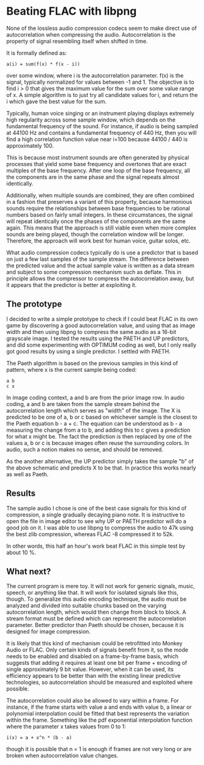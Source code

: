 Beating FLAC with libpng
========================

None of the lossless audio compression codecs seem to make direct use of
autocorrelation when compressing the audio. Autocorrelation is the property of
signal resembling itself when shifted in time.

It is formally defined as:

    a(i) = sum(f(x) * f(x - i))

over some window, where i is the autocorrelation parameter. f(x) is the signal,
typically normalized for values between -1 and 1. The objective is to find i >
0 that gives the maximum value for the sum over some value range of x.  A
simple algorithm is to just try all candidate values for i, and return the i
which gave the best value for the sum.

Typically, human voice singing or an instrument playing displays extremely high
regularity across some sample window, which depends on the fundamental
frequency of the sound. For instance, if audio is being sampled at 44100 Hz and
contains a fundamental frequency of 440 Hz, then you will find a high
correlation function value near i=100 because 44100 / 440 is approximately 100.

This is because most instrument sounds are often generated by physical
processes that yield some base frequency and overtones that are exact multiples
of the base frequency. After one loop of the base frequency, all the components
are in the same phase and the signal repeats almost identically.

Additionally, when multiple sounds are combined, they are often combined in a
fashion that preserves a variant of this property, because harmonious sounds
require the relationships between base frequencies to be rational numbers based
on fairly small integers. In these circumstances, the signal will repeat
identically once the phases of the components are the same again. This means
that the approach is still viable even when more complex sounds are being
played, though the correlation window will be longer. Therefore, the approach
will work best for human voice, guitar solos, etc.

What audio compression codecs typically do is use a predictor that is based on
just a few last samples of the sample stream. The difference between the
predicted value and the actual sample value is written as a data stream and
subject to some compression mechanism such as deflate. This in principle allows
the compressor to compress the autocorrelation away, but it appears that the
predictor is better at exploiting it.

The prototype
-------------

I decided to write a simple prototype to check if I could beat FLAC in its own
game by discovering a good autocorrelation value, and using that as image width
and then using libpng to compress the same audio as a 16-bit grayscale image. I
tested the results using the PAETH and UP predictors, and did some
experimenting with OPTIMUM coding as well, but I only really got good results
by using a single predictor. I settled with PAETH.

The Paeth algorithm is based on the previous samples in this kind of pattern,
where x is the current sample being coded:

    a b
    c x

In image coding context, a and b are from the prior image row. In audio coding,
a and b are taken from the sample stream behind the autocorrelation length
which serves as "width" of the image. The X is predicted to be one of a, b or c
based on whichever sample is the closest to the Paeth equation b - a + c. The
equation can be understood as b - a measuring the change from a to b, and
adding this to c gives a prediction for what x might be. The fact the
prediction is then replaced by one of the values a, b or c is because images
often reuse the surrounding colors. In audio, such a notion makes no sense, and
should be removed.

As the another alternative, the UP predictor simply takes the sample "b" of the
above schematic and predicts X to be that. In practice this works nearly as well
as Paeth.

Results
-------

The sample audio I chose is one of the best case signals for this kind of
compression, a single gradually decaying piano note. It is instructive to open
the file in image editor to see why UP or PAETH predictor will do a good job on
it. I was able to use libpng to compress the audio to 47k using the best zlib
compression, whereas FLAC -8 compressed it to 52k.

In other words, this half an hour's work beat FLAC in this simple test by about
10 %.

What next?
----------

The current program is mere toy. It will not work for generic signals, music,
speech, or anything like that. It will work for isolated signals like this,
though. To generalize this audio encoding technique, the audio must be analyzed
and divided into suitable chunks based on the varying autocorrelation length,
which would then change from block to block. A stream format must be defined
which can represent the autocorrelation parameter. Better predictor than Paeth
should be chosen, because it is designed for image compression.

It is likely that this kind of mechanism could be retrofitted into Monkey Audio
or FLAC. Only certain kinds of signals benefit from it, so the mode needs to be
enabled and disabled on a frame-by-frame basis, which suggests that adding it
requires at least one bit per frame + encoding of single approximately 9 bit
value.  However, when it can be used, its efficiency appears to be better than
with the existing linear predictive technologies, so autocorrelation should be
measured and exploited where possible.

The autocorrelation could also be allowed to vary within a frame. For instance,
if the frame starts with value a and ends with value b, a linear or polynomial
interpolation could be fitted that best represents the variation within the
frame. Something like the pdf exponential interpolation function where the
parameter x takes values from 0 to 1:

    i(x) = a + x^n * (b - a)

though it is possible that n = 1 is enough if frames are not very long or are
broken when autocorrelation value changes.
